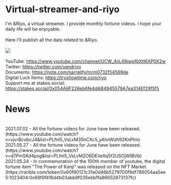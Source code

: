 # Virtual-streamer-and-riyo
I'm &Riyo, a virtual streamer. I provide monthly fortune videos. I hope your daily life will be enjoyable.
<br>
<br>
Here I'll publish all the data related to &amp;Riyo.
<br>
<br>
[![](./thumbnails/thumbnail_video_01.gif)](https://www.youtube.com/channel/UCW_4nL69iwpfbXtt6XP0X2w)
<br>
<br>
YouTube: https://www.youtube.com/channel/UCW_4nL69iwpfbXtt6XP0X2w
<br>
Twitter: https://twitter.com/vandriyo
<br>
Documents: https://note.com/narratify/m/m0732f54569de
<br>
Digital Luck Items: https://tryshowtime.com/riyo
<br>
Support me at stakes.social: https://stakes.social/0x054A6F226eb6fe4dAB4945579A7ea314Ef29f5f5
<br>
# News
<br>
2021.07.02 - All the fortune videos for June have been released. (https://www.youtube.com/watch?v=vjvrBcubcJ4&list=PLfnl5_VsLvM35hCXc5_yAhnWzh92KnPtm)
<br>
2021.05.27 - All the fortune videos for June have been released. (https://www.youtube.com/watch?v=d7PmSKd4psg&list=PLfnl5_VsLvM2O6DEiIeXq5f2USOjWIBVb)
<br>
2021.05.24 - In commemoration of the 100th member of youtube, the digital fortune item "The Power of Kanji" was released on the NFT Market.(https://rarible.com/token/0x60f80121c31a0d46b5279700f9df786054aa5ee5:1023404:0x68f0f416d4b03abb8f035ebb1fa86652873137fc)